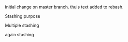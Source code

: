 initial change on master branch.
thuis text added to rebash.

Stashing purpose

Multiple stashing

again stashing
